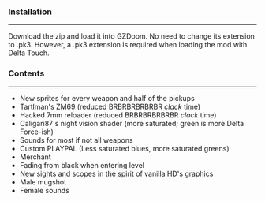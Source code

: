 ### Installation
---
Download the zip and load it into GZDoom. No need to change its extension to .pk3. However, a .pk3 extension is required when loading the mod with Delta Touch.

### Contents
---
- New sprites for every weapon and half of the pickups
- Tartlman's ZM69 (reduced BRBRBRBRBRBR *clack* time)
- Hacked 7mm reloader (reduced BRBRBRBRBRBR *clack* time)
- Caligari87's night vision shader (more saturated; green is more Delta Force-ish)
- Sounds for most if not all weapons
- Custom PLAYPAL (Less saturated blues, more saturated greens)
- Merchant
- Fading from black when entering level
- New sights and scopes in the spirit of vanilla HD's graphics
- Male mugshot
- Female sounds